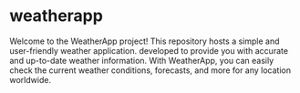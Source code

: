 # weatherapp
Welcome to the WeatherApp project! This repository hosts a simple and user-friendly weather application. developed to provide you with accurate and up-to-date weather information. With WeatherApp, you can easily check the current weather conditions, forecasts, and more for any location worldwide.
